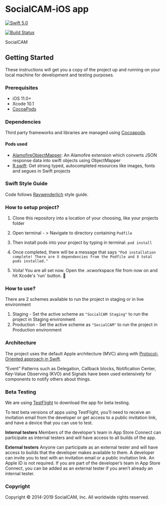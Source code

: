 # SocialCAM-iOS app

[![Swift 5.0](https://img.shields.io/badge/Swift-5.0-orange.svg?style=flat)](https://swift.org)

[![Build Status](https://build.appcenter.ms/v0.1/apps/a48cf303-7fce-456c-a2b7-8940c0c574bf/branches/develop/badge)](https://build.appcenter.ms/v0.1/apps/a48cf303-7fce-456c-a2b7-8940c0c574bf/branches/develop/badge)

SocialCAM

## Getting Started

These instructions will get you a copy of the project up and running on your local machine for development and testing purposes.

### Prerequisites
- iOS 11.0+
- Xcode 10.1
- [CocoaPods](http://cocoapods.org/)

### Dependencies

Third party frameworks and libraries are managed using [Cocoapods](http://cocoapods.org/).

#### Pods used 

- [AlamofireObjectMapper](https://github.com/tristanhimmelman/AlamofireObjectMapper): An Alamofire extension which converts JSON response data into swift objects using ObjectMapper
- [R.swift](https://github.com/mac-cain13/R.swift): Get strong typed, autocompleted resources like images, fonts and segues in Swift projects

### Swift Style Guide
Code follows [Raywenderlich](https://github.com/raywenderlich/swift-style-guide) style guide.

### How to setup project?

1. Clone this repository into a location of your choosing, like your projects folder

2. Open terminal - > Navigate to directory containing ``Podfile``

3. Then install pods into your project by typing in terminal: ```pod install```

4. Once completed, there will be a message that says
`"Pod installation complete! There are X dependencies from the Podfile and X total pods installed."`

5. Voila! You are all set now. Open the .xcworkspace file from now on and hit Xcode's 'run' button.  🚀

### How to use?

There are 2 schemes available to run the project in staging or in live environment

1. Staging - Set the active scheme as `"SocialCAM Staging"` to run the project in Staging environment
2. Production - Set the active scheme as `"SocialCAM"` to run the project in Production environment

### Architecture

The project uses the default Apple architecture (MVC) along with [Protocol-Oriented approach in Swift](https://developer.apple.com/videos/play/wwdc2015/408/).

“Event” Patterns such as Delegation, Callback blocks, Notification Center, Key-Value Observing (KVO) and Signals have been used extensively for components to notify others about things.

### Beta Testing

We are using [TestFlight](https://developer.apple.com/testflight/) to download the app for beta testing.

To test beta versions of apps using TestFlight, you’ll need to receive an invitation email from the developer or get access to a public invitation link, and have a device that you can use to test.

**Internal testers** Members of the developer’s team in App Store Connect can participate as internal testers and will have access to all builds of the app.

**External testers** Anyone can participate as an external tester and will have access to builds that the developer makes available to them. A developer can invite you to test with an invitation email or a public invitation link. An Apple ID is not required. If you are part of the developer’s team in App Store Connect, you can be added as an external tester if you aren’t already an internal tester.

### Copyright

Copyright © 2014-2019 SocialCAM, Inc. All worldwide rights reserved.

